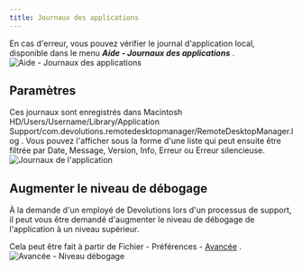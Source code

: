 ```yaml
---
title: Journaux des applications
---
```

En cas d&apos;erreur, vous pouvez vérifier le journal d&apos;application local, disponible dans le menu ***Aide - Journaux des applications*** .  
![Aide - Journaux des applications](/img/fr/rdm/mac/clip4226.png) 

## Paramètres 

Ces journaux sont enregistrés dans Macintosh HD/Users/Username/Library/Application Support/com.devolutions.remotedesktopmanager/RemoteDesktopManager.log . Vous pouvez l&apos;afficher sous la forme d&apos;une liste qui peut ensuite être filtrée par Date, Message, Version, Info, Erreur ou Erreur silencieuse.  
![Journaux de l'application](/img/fr/rdm/mac/clip4227.png) 

## Augmenter le niveau de débogage 

À la demande d&apos;un employé de Devolutions lors d&apos;un processus de support, il peut vous être demandé d&apos;augmenter le niveau de débogage de l&apos;application à un niveau supérieur.  

Cela peut être fait à partir de Fichier - Préférences - [Avancée](/fr/rdm/mac/commands/file/preferences/advanced-options/) .  
![Avancée - Niveau débogage](/img/fr/rdm/mac/clip4228.png) 

